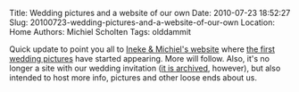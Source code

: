 Title: Wedding pictures and a website of our own
Date: 2010-07-23 18:52:27
Slug: 20100723-wedding-pictures-and-a-website-of-our-own
Location: Home
Authors: Michiel Scholten
Tags: olddammit

<p>Quick update to point you all to <a href="http://inekemichiel.nl/">Ineke &amp; Michiel's website</a> where <a href="http://inekemichiel.nl/page/fotos/">the first wedding pictures</a> have started appearing. More will follow. Also, it's no longer a site with our wedding invitation (<a href="http://inekemichiel.nl/uitnodigingbruiloft/">it is archived</a>, however), but also intended to host more info, pictures and other loose ends about us.</p>